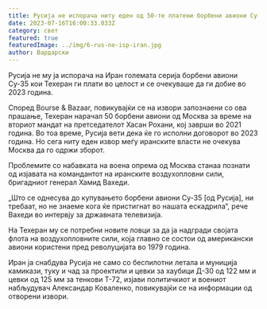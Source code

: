 ```yaml
---
title: Русија не испорача ниту еден од 50-те платени борбени авиони Су-35 на Иран
date: 2023-07-16T16:00:33.033Z
category: свет
featured: true
featuredImage: ../img/6-rus-ne-isp-iran.jpg
author: Вардарски
---
```

Русија не му ја испорача на Иран големата серија борбени авиони Су-35 кои Техеран ги плати во целост и се очекуваше да ги добие во 2023 година.

Според Bourse & Bazaar, повикувајќи се на извори запознаени со ова прашање, Техеран нарачал 50 борбени авиони од Москва за време на вториот мандат на претседателот Хасан Рохани, кој заврши во 2021 година. Во тоа време, Русија вети дека ќе го исполни договорот во 2023 година. Но сега ниту еден извор меѓу иранските власти не очекува Москва да го одржи зборот.

Проблемите со набавката на воена опрема од Москва станаа познати од изјавата на командантот на иранските воздухопловни сили, бригадниот генерал Хамид Вахеди.

„Што се однесува до купувањето борбени авиони Су-35 \[од Русија], ни требаат, но не знаеме кога ќе пристигнат во нашата ескадрила“, рече Вахеди во интервју за државната телевизија.

На Техеран му се потребни новите ловци за да ја надгради својата флота на воздухопловните сили, која главно се состои од американски авиони користени пред револуцијата во 1979 година.

Иран ја снабдува Русија не само со беспилотни летала и муниција камикази, туку и чад за проектили и цевки за хаубици Д-30 од 122 мм и цевки од 125 мм за тенкови Т-72, ​​изјави политичкиот и воениот набљудувач Александар Коваленко, повикувајќи се на информации од отворени извори.